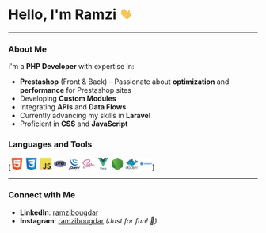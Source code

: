 # Hello, I'm Ramzi   <img src="assets/img/hello.webp" width="25">
___

### About Me
I'm a **PHP Developer** with expertise in:
- **Prestashop** (Front & Back) – Passionate about **optimization** and **performance** for Prestashop sites
- Developing **Custom Modules**
- Integrating **APIs** and **Data Flows**
- Currently advancing my skills in **Laravel**
- Proficient in **CSS** and **JavaScript**


### Languages and Tools
[<img src="assets/img/html5.svg" alt="HTML5" width="25">  <img src="assets/img/css3.svg" alt="CSS3" width="25">  <img src="assets/img/javascript.svg" alt="Javascript" width="25">  <img src="assets/img/php.svg" alt="php" width="25">  <img src="assets/img/jquery.svg" alt="Jquery" width="25">  <img src="assets/img/sass.svg" alt="Sass" width="25">  <img src="assets/img/vuejs.svg" alt="VueJs" width="25">  <img src="assets/img/nodejs.svg" alt="nodeJS" width="25">  <img src="assets/img/docker.svg" alt="docker" width="25">  <img src="assets/img/webpack.svg" alt="webpack" width="25">]

___

### Connect with Me
- **LinkedIn**: [ramzibougdar](https://www.linkedin.com/in/ramzibougdar/)
- **Instagram**: [ramzibougdar](https://www.instagram.com/ramzibougdar/) *(Just for fun! 📸)*

